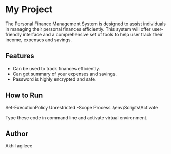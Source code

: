 # My Project

The Personal Finance Management System is designed to assist individuals in managing their personal finances efficiently. This system will offer user-friendly interface and a comprehensive set of tools to help user track their income, expenses and savings.

## Features
- Can be used to track finances efficiently.
- Can get summary of your expenses and savings.
- Password is highly encrypted and safe.

## How to Run

Set-ExecutionPolicy Unrestricted -Scope Process
.\env\Scripts\Activate

Type these code in command line and activate virtual environment.

## Author
Akhil 
agileee
